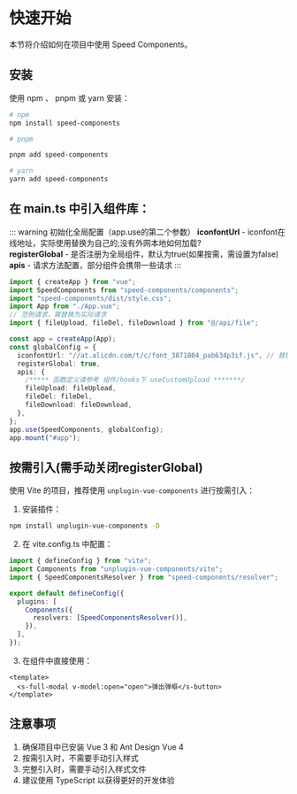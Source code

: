 # 快速开始

本节将介绍如何在项目中使用 Speed Components。

## 安装

使用 npm 、 pnpm 或 yarn 安装：

```bash
# npm
npm install speed-components

# pnpm

pnpm add speed-components

# yarn
yarn add speed-components
```

## 在 main.ts 中引入组件库：

::: warning 初始化全局配置（app.use的第二个参数）
**iconfontUrl** - iconfont在线地址，实际使用替换为自己的;没有外网本地如何加载?<br>
**registerGlobal** - 是否注册为全局组件，默认为true(如果按需，需设置为false)<br>
**apis** - 请求方法配置，部分组件会携带一些请求
:::
 
```ts
import { createApp } from "vue";
import SpeedComponents from "speed-components/components";
import "speed-components/dist/style.css";
import App from "./App.vue";
// 范例请求，需替换为实际请求
import { fileUpload, fileDel, fileDownload } from "@/api/file";

const app = createApp(App);
const globalConfig = {
  iconfontUrl: "//at.alicdn.com/t/c/font_3871804_pab634p3if.js", // 替换为你的iconfont地址
  registerGlobal: true,
  apis: {
    /***** 函数定义请参考 组件/hooks下 useCustomUpload *******/
    fileUpload: fileUpload,
    fileDel: fileDel,
    fileDownload: fileDownload,
  },
};
app.use(SpeedComponents, globalConfig);
app.mount("#app");
```

## 按需引入(需手动关闭registerGlobal)

使用 Vite 的项目，推荐使用 `unplugin-vue-components` 进行按需引入：

1. 安装插件：

```bash
npm install unplugin-vue-components -D
```

2. 在 vite.config.ts 中配置：

```ts
import { defineConfig } from "vite";
import Components from "unplugin-vue-components/vite";
import { SpeedComponentsResolver } from "speed-components/resolver";

export default defineConfig({
  plugins: [
    Components({
      resolvers: [SpeedComponentsResolver()],
    }),
  ],
});
```

3. 在组件中直接使用：

```vue
<template>
  <s-full-modal v-model:open="open">弹出弹框</s-button>
</template>
```

## 注意事项

1. 确保项目中已安装 Vue 3 和 Ant Design Vue 4
2. 按需引入时，不需要手动引入样式
3. 完整引入时，需要手动引入样式文件
4. 建议使用 TypeScript 以获得更好的开发体验
